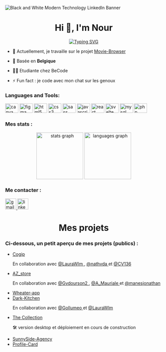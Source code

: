 ![Black and White Modern Technology LinkedIn Banner](https://user-images.githubusercontent.com/117478874/212702905-636993c8-705d-41cd-83b8-687e340412c1.png)

<h1 align="center">Hi 👋, I'm Nour</h1>

<p align="center">
  <!-- Typing SVG by DenverCoder1 - https://github.com/DenverCoder1/readme-typing-svg -->
  <a href="https://git.io/typing-svg"><img src="https://readme-typing-svg.demolab.com?font=Shadows+Into+Light&duration=4000&pause=500&color=85586F&center=true&vCenter=true&multiline=true&repeat=false&width=435&height=125&lines=Web+Developer+front-end;Design+experience;Always+learning;A+child+having+fun+with+the+code" alt="Typing SVG" /></a>
  </p>
  
  - 🔭 Actuellement, je travaille sur le projet [Movie-Browser](https://github.com/NourEve/movieBrowser)

- 🌱 Basée en **Belgique**

- 👨‍💻 Etudiante chez BeCode

- ⚡ Fun fact : je code avec mon chat sur les genoux

<h3 align="left">Languages and Tools:</h3>
<div align="left">
  <img src="https://cdn.jsdelivr.net/gh/devicons/devicon/icons/canva/canva-original.svg" height="30" width="42" alt="canva logo"  />
  <img src="https://cdn.jsdelivr.net/gh/devicons/devicon/icons/figma/figma-original.svg" height="30" width="42" alt="figma logo"  />
  <img src="https://cdn.jsdelivr.net/gh/devicons/devicon/icons/html5/html5-original.svg" height="30" width="42" alt="html5 logo"  />
  <img src="https://cdn.jsdelivr.net/gh/devicons/devicon/icons/css3/css3-original.svg" height="30" width="42" alt="css3 logo"  />
  <img src="https://cdn.jsdelivr.net/gh/devicons/devicon/icons/sass/sass-original.svg" height="30" width="42" alt="sass logo"  />
  <img src="https://cdn.jsdelivr.net/gh/devicons/devicon/icons/javascript/javascript-original.svg" height="30" width="42" alt="javascript logo"  />
  <img src="https://cdn.jsdelivr.net/gh/devicons/devicon/icons/react/react-original.svg" height="30" width="42" alt="react logo"  />
  <img src="https://cdn.jsdelivr.net/gh/devicons/devicon/icons/svelte/svelte-original.svg" height="30" width="42" alt="svelte logo"  />
  <img src="https://cdn.jsdelivr.net/gh/devicons/devicon/icons/mysql/mysql-original.svg" height="30" width="42" alt="mysql logo"  />
  <img src="https://cdn.jsdelivr.net/gh/devicons/devicon/icons/php/php-original.svg" height="30" width="42" alt="php logo"  />
</div>

<h3 align="left">Mes stats :</h3>
<div align="center">
  <img src="https://github-readme-stats.vercel.app/api?hide_title=false&hide_rank=false&show_icons=true&include_all_commits=true&count_private=true&disable_animations=false&theme=nightowl&locale=fr&hide_border=true&username=NourEve" height="150" alt="stats graph"  />
  <img src="https://github-readme-stats.vercel.app/api/top-langs?locale=fr&hide_title=false&layout=compact&card_width=320&langs_count=5&theme=nightowl&hide_border=true&username=NourEve" height="150" alt="languages graph"  />
</div>
  

<h3 align="left">Me contacter :</h3>
<div align="left">
 <a href="mailto:nour.everaert.prof@gmail.com" target="_blank">
    <img src="https://img.shields.io/static/v1?message=Gmail&logo=gmail&label=&color=D14836&logoColor=white&labelColor=&style=for-the-badge" height="35" alt="gmail logo"  />
  </a>
  <a href="https://www.linkedin.com/in/nour-everaert/" target="_blank">
    <img src="https://img.shields.io/static/v1?message=LinkedIn&logo=linkedin&label=&color=0077B5&logoColor=white&labelColor=&style=for-the-badge" height="35" alt="linkedin logo"  />
  </a>
</div>

<h1 align="center">Mes projets</h1>
<h3 align="left">Ci-dessous, un petit aperçu de mes projets (publics) :</h3>

<div align="left">
<ul>
<li>
<a href="https://github.com/NourEve/Cogip_repo" target="_blank">Cogip</a>
<p>En collaboration avec <a href="https://github.com/LauraWlm" target="_blank">@LauraWlm </a>, <a href="https://github.com/nathvda" target="_blank">@nathvda </a> et <a href="https://github.com/CV136" target="_blank">@CV136 </a></p>
</li>
  
<li>
<a href="https://github.com/NourEve/az_store" target="_blank">AZ_store</a>
<p>En collaboration avec <a href="https://github.com/vdourson2" target="_blank">@Gvdourson2 </a>, <a href="https://github.com/A-Mariaule" target="_blank">@A_Mauriale </a> et <a href="https://github.com/manesjonathan" target="_blank">@manesjonathan </a></p>
</li>
  
<li>
<a href="https://github.com/NourEve/weather-app" target="_blank">Wheater-app</a>
</li>

<li>
<a href="https://github.com/NourEve/Dark-kitchen" target="_blank">Dark-Kitchen</a>
<p>En collaboration avec <a href="https://github.com/gollumeo" target="_blank">@Gollumeo </a> et <a href="https://github.com/LauraWlm" target="_blank">@LauraWlm </a></p>
</li>

<li>
<a href="https://github.com/NourEve/The-Collection" target="_blank">The Collection</a>
<p> 🛠 version desktop et déploiement en cours de construction </p>
</li>

<li>
<a href="https://github.com/NourEve/sunnyside-agency" target="_blank">SunnySide-Agency</a>
</li>

<li>
<a href="https://github.com/NourEve/profile-card" target="_blank">Profile-Card
</a>
</li>
</ul>
</div>


